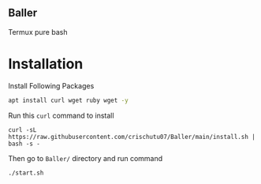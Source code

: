## Baller
Termux pure bash
# Installation
Install Following Packages
```bash
apt install curl wget ruby wget -y
```
Run this ``curl`` command to install
```
curl -sL https://raw.githubusercontent.com/crischutu07/Baller/main/install.sh | bash -s -
```
Then go to ``Baller/`` directory and run command
```
./start.sh
```
